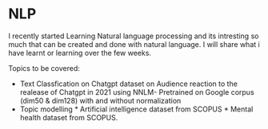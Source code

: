 # NLP

I recently started Learning Natural language processing and its intresting so much that can be created and done with natural language. I will share what i have learnt or learning over the few weeks.

Topics to be covered:  

  * Text Classfication on Chatgpt dataset on Audience reaction to the realease of Chatgpt in 2021 using NNLM- Pretrained on Google corpus (dim50 & dim128) with and without normalization
  * Topic modelling
        * Artificial intelligence dataset from SCOPUS 
        * Mental health dataset from SCOPUS.